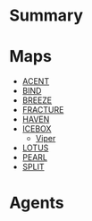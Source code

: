 # Summary

# Maps

- [ACENT]()
- [BIND]()
- [BREEZE]()
- [FRACTURE]()
- [HAVEN]()
- [ICEBOX]()
  - [Viper]()
- [LOTUS](./maps/lotus.md)
- [PEARL]()
- [SPLIT]()

# Agents
